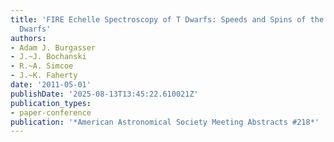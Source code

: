 ```yaml
---
title: 'FIRE Echelle Spectroscopy of T Dwarfs: Speeds and Spins of the Coldest Brown
  Dwarfs'
authors:
- Adam J. Burgasser
- J.~J. Bochanski
- R.~A. Simcoe
- J.~K. Faherty
date: '2011-05-01'
publishDate: '2025-08-13T13:45:22.610021Z'
publication_types:
- paper-conference
publication: '*American Astronomical Society Meeting Abstracts #218*'
---
```

